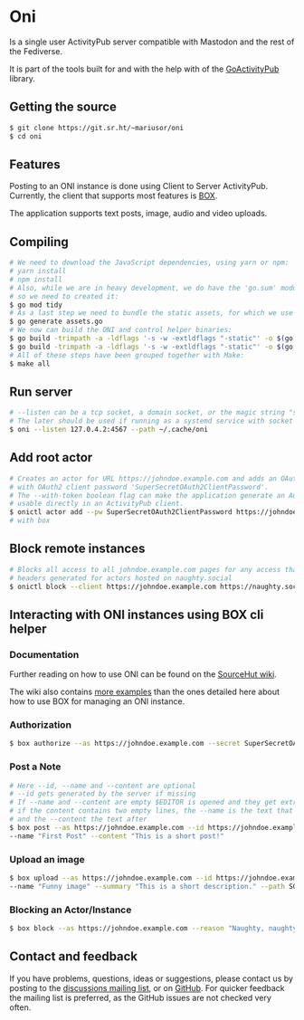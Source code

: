 # Oni

Is a single user ActivityPub server compatible with Mastodon and the rest of the Fediverse.

It is part of the tools built for and with the help with of the [GoActivityPub](https://github.com/go-ap) library.

## Getting the source

```sh
$ git clone https://git.sr.ht/~mariusor/oni
$ cd oni
```

## Features

Posting to an ONI instance is done using Client to Server ActivityPub. 
Currently, the client that supports most features is [BOX](https://git.sr.ht/~mariusor/box).

The application supports text posts, image, audio and video uploads.

## Compiling

```sh
# We need to download the JavaScript dependencies, using yarn or npm:
# yarn install
# npm install
# Also, while we are in heavy development, we do have the 'go.sum' module checksum file in the repository,
# so we need to created it:
$ go mod tidy
# As a last step we need to bundle the static assets, for which we use go:generate with the 'esbuilder' API:
$ go generate assets.go
# We now can build the ONI and control helper binaries:
$ go build -trimpath -a -ldflags '-s -w -extldflags "-static"' -o $(go env GOPATH)/bin/oni ./cmd/oni/main.go
$ go build -trimpath -a -ldflags '-s -w -extldflags "-static"' -o $(go env GOPATH)/bin/onictl ./cmd/ctl/main.go
# All of these steps have been grouped together with Make:
$ make all
```

## Run server

```sh
# --listen can be a tcp socket, a domain socket, or the magic string "systemd"
# The later should be used if running as a systemd service with socket activation
$ oni --listen 127.0.4.2:4567 --path ~/.cache/oni 
```

## Add root actor 

```sh
# Creates an actor for URL https://johndoe.example.com and adds an OAuth2 client application with name 'johndoe.example.com'
# with OAuth2 client password 'SuperSecretOAuth2ClientPassword'. 
# The --with-token boolean flag can make the application generate an Authorization header containing a Bearer token 
# usable directly in an ActivityPub client.
$ onictl actor add --pw SuperSecretOAuth2ClientPassword https://johndoe.example.com
# with box
```

## Block remote instances

```sh
# Blocks all access to all johndoe.example.com pages for any access that has requests with Authorization 
# headers generated for actors hosted on naughty.social
$ onictl block --client https://johndoe.example.com https://naughty.social
```

## Interacting with ONI instances using BOX cli helper

### Documentation

Further reading on how to use ONI can be found on
the [SourceHut wiki](https://man.sr.ht/~mariusor/go-activitypub/oni/index.md).

The wiki also contains [more examples](https://man.sr.ht/~mariusor/go-activitypub/oni/box-cli-examples.md) than the ones
detailed here about how to use BOX for managing an ONI instance.

### Authorization

```sh
$ box authorize --as https://johndoe.example.com --secret SuperSecretOAuth2ClientPassword 
```

### Post a Note

```sh
# Here --id, --name and --content are optional
# --id gets generated by the server if missing
# If --name and --content are empty $EDITOR is opened and they get extracted from the result
# if the content contains two empty lines, the --name is the text that precedes them, 
# and the --content the text after
$ box post --as https://johndoe.example.com --id https://johndoe.example.com/posts/first \
--name "First Post" --content "This is a short post!"
```

### Upload an image

```sh
$ box upload --as https://johndoe.example.com --id https://johndoe.example.com/uploads/funny \
--name "Funny image" --summary "This is a short description." --path SOME/PATH/funny.jpg
```

### Blocking an Actor/Instance

```sh
$ box block --as https://johndoe.example.com --reason "Naughty, naughty!" https://naughty.social
```

## Contact and feedback

If you have problems, questions, ideas or suggestions, please contact us by posting to
the [discussions mailing list](https://lists.sr.ht/~mariusor/go-activitypub-discuss), or
on [GitHub](https://github.com/mariusor/oni/issues).
For quicker feedback the mailing list is preferred, as the GitHub issues are not checked very often.
